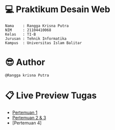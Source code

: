 #  💻 Praktikum Desain Web

	Nama    : Rangga Krisna Putra 
	NIM     : 21104410068
	Kelas   : TI-B
	Jurusan : Tehnik Informatika
	Kampus  : Universitas Islam Balitar
	
# 😎 Author

	@Rangga krisna Putra
	
# 📋 Live Preview Tugas

* [Pertemuan 1]([https://replit.com/@Rangga-KrisnaKr/Pertemuan1?v=1])
* [Pertemuan 2 & 3]([https://replit.com/@Rangga-KrisnaKr/Pertemuan2and3])
* [Pertemuan 4]
